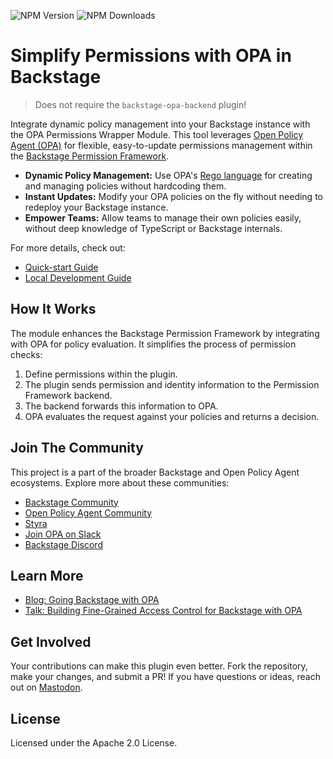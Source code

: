 ![NPM Version](https://img.shields.io/npm/v/%40parsifal-m%2Fplugin-permission-backend-module-opa-wrapper) ![NPM Downloads](https://img.shields.io/npm/dw/%40parsifal-m%2Fplugin-permission-backend-module-opa-wrapper)

# Simplify Permissions with OPA in Backstage

> Does not require the `backstage-opa-backend` plugin!

Integrate dynamic policy management into your Backstage instance with the OPA Permissions Wrapper Module. This tool leverages [Open Policy Agent (OPA)](https://github.com/open-policy-agent/opa) for flexible, easy-to-update permissions management within the [Backstage Permission Framework](https://backstage.io/docs/permissions/overview).

- **Dynamic Policy Management:** Use OPA's [Rego language](https://www.openpolicyagent.org/docs/latest/policy-language/) for creating and managing policies without hardcoding them.
- **Instant Updates:** Modify your OPA policies on the fly without needing to redeploy your Backstage instance.
- **Empower Teams:** Allow teams to manage their own policies easily, without deep knowledge of TypeScript or Backstage internals.

For more details, check out:

- [Quick-start Guide](/opa-permissions-wrapper-module/quick-start.md)
- [Local Development Guide](/opa-permissions-wrapper-module/local-development.md)

## How It Works

The module enhances the Backstage Permission Framework by integrating with OPA for policy evaluation. It simplifies the process of permission checks:

1. Define permissions within the plugin.
2. The plugin sends permission and identity information to the Permission Framework backend.
3. The backend forwards this information to OPA.
4. OPA evaluates the request against your policies and returns a decision.

## Join The Community

This project is a part of the broader Backstage and Open Policy Agent ecosystems. Explore more about these communities:

- [Backstage Community](https://backstage.io)
- [Open Policy Agent Community](https://www.openpolicyagent.org)
- [Styra](https://www.styra.com)
- [Join OPA on Slack](https://slack.openpolicyagent.org/)
- [Backstage Discord](https://discord.com/invite/MUpMjP2)

## Learn More

- [Blog: Going Backstage with OPA](https://www.styra.com/blog/going-backstage-with-opa/)
- [Talk: Building Fine-Grained Access Control for Backstage with OPA](https://www.youtube.com/watch?v=N0n_czYo_kE&list=PLj6h78yzYM2P4KPyeDFexAVm6ZvfAWMU8&index=15&ab_channel=CNCF%5BCloudNativeComputingFoundation%5D)

## Get Involved

Your contributions can make this plugin even better. Fork the repository, make your changes, and submit a PR! If you have questions or ideas, reach out on [Mastodon](https://hachyderm.io/@parcifal).

## License

Licensed under the Apache 2.0 License.
